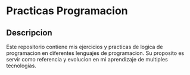 # Practicas Programacion

## Descripcion
Este repositorio contiene mis ejercicios y practicas de logica de programacion en diferentes lenguajes de programacion. Su proposito es servir como referencia y evolucion en mi aprendizaje de multiples tecnologias.
